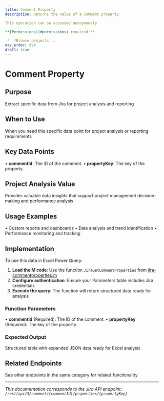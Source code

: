 ```yaml
---
title: Comment Property
description: Returns the value of a comment property.

This operation can be accessed anonymously.

**[Permissions](#permissions) required:**

 *  *Browse projects...
nav_order: 999
draft: true
---
```


# Comment Property

## Purpose
Extract specific data from Jira for project analysis and reporting

## When to Use
When you need this specific data point for project analysis or reporting requirements

## Key Data Points
• **commentId**: The ID of the comment.
• **propertyKey**: The key of the property.

## Project Analysis Value
Provides valuable data insights that support project management decision-making and performance analysis

## Usage Examples
• Custom reports and dashboards
• Data analysis and trend identification
• Performance monitoring and tracking

## Implementation
To use this data in Excel Power Query:

1. **Load the M code**: Use the function `JiraGetCommentProperties` from [jira-commentproperties.m](../assets/jira-commentproperties.m)
2. **Configure authentication**: Ensure your Parameters table includes Jira credentials
3. **Execute the query**: The function will return structured data ready for analysis

### Function Parameters
• **commentId** (Required): The ID of the comment.
• **propertyKey** (Required): The key of the property.

### Expected Output
Structured table with expanded JSON data ready for Excel analysis

## Related Endpoints
See other endpoints in the same category for related functionality

---
*This documentation corresponds to the Jira API endpoint: `/rest/api/3/comment/{commentId}/properties/{propertyKey}`*
